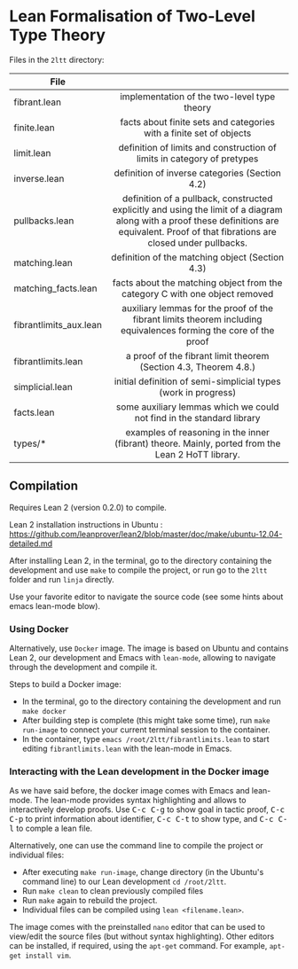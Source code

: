 # Lean Formalisation of Two-Level Type Theory

Files in the `2ltt` directory:

| File | |
|--------------------|:--------------------------------------------------------------------:
| fibrant.lean        | implementation of the two-level type theory
| finite.lean         | facts about finite sets and categories with a finite set of objects
| limit.lean          | definition of limits and construction of limits in category of pretypes
| inverse.lean        | definition of inverse categories (Section 4.2)
| pullbacks.lean      | definition of a pullback, constructed explicitly and using the limit of a diagram along with a proof these definitions are equivalent. Proof of that fibrations are closed under pullbacks.
| matching.lean       | definition of the matching object (Section 4.3)
| matching_facts.lean | facts about the matching object from the category C with one object removed
| fibrantlimits_aux.lean  | auxiliary lemmas for the proof of the fibrant limits theorem including equivalences forming the core of the proof
| fibrantlimits.lean  | a proof of the fibrant limit theorem (Section 4.3, Theorem 4.8.)
| simplicial.lean     | initial definition of semi-simplicial types (work in progress)
| facts.lean          | some auxiliary lemmas which we could not find in the standard library
| types/*             | examples of reasoning in the inner (fibrant) theore. Mainly, ported from the Lean 2 HoTT library.

## Compilation

Requires Lean 2 (version 0.2.0) to compile.

Lean 2 installation instructions in Ubuntu : https://github.com/leanprover/lean2/blob/master/doc/make/ubuntu-12.04-detailed.md

After installing Lean 2, in the terminal, go to the directory containing the development and use ```make``` to compile the project, or run go to the `2ltt` folder and run ```linja``` directly.

Use your favorite editor to navigate the source code (see some hints about emacs lean-mode blow).

### Using Docker

Alternatively, use `Docker` image. The image is based on Ubuntu and contains Lean 2, our development and Emacs with `lean-mode`, allowing to navigate through the development and compile it.

Steps to build a Docker image:
* In the terminal, go to the directory containing the development and run `make docker`
* After building step is complete (this might take some time), run `make run-image` to connect your current terminal session to the container.
* In the container, type `emacs /root/2ltt/fibrantlimits.lean` to start editing `fibrantlimits.lean` with the lean-mode in Emacs.


### Interacting with the Lean development in the Docker image

As we have said before, the docker image comes with Emacs and lean-mode. The lean-mode provides syntax highlighting and allows to interactively develop proofs. 
Use <kbd>C-c C-g</kbd> to show goal in tactic proof, <kbd>C-c C-p</kbd> to print information about identifier, <kbd>C-c C-t</kbd> to show type, and <kbd>C-c C-l</kbd> to comple a lean file.

Alternatively, one can use the command line to compile the project or individual files:

* After executing `make run-image`, change directory (in the Ubuntu's command line) to our Lean development `cd /root/2ltt`.
* Run `make clean` to clean previously compiled files
* Run `make` again to rebuild the project.
* Individual files can be compiled using `lean <filename.lean>`.

The image comes with the preinstalled `nano` editor that can be used to view/edit the source files (but without syntax highlighting). Other editors can be installed, if required, using the `apt-get` command. For example, `apt-get install vim`.

